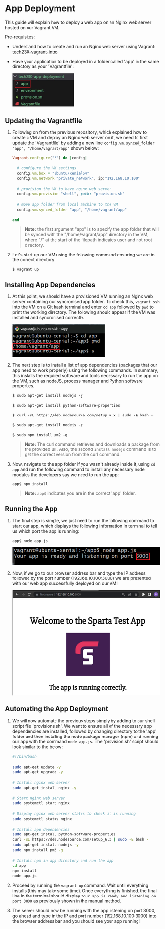# App Deployment

This guide will explain how to deploy a web app on an Nginx web server hosted on our Vagrant VM.

Pre-requisites:

- Understand how to create and run an Nginx web server using Vagrant: [tech230-vagrant-intro](https://github.com/bradley-woods/tech230-vagrant-intro)
- Have your application to be deployed in a folder called 'app' in the same directory as your 'Vagrantfile':

    <img src="images/app-folder.png" alt="app-folder" width="200px">

## Updating the Vagrantfile

1. Following on from the previous repository, which explained how to create a VM and deploy an Nginx web server on it, we need to first update the 'Vagrantfile' by adding a new line `config.vm.synced_folder "app", "/home/vagrant/app"` shown below:

    ```ruby
    Vagrant.configure("2") do |config|
    
      # configure the VM settings
      config.vm.box = "ubuntu/xenial64"
      config.vm.network "private_network", ip:"192.168.10.100"

      # provision the VM to have nginx web server
      config.vm.provision "shell", path: "provision.sh"

      # move app folder from local machine to the VM
      config.vm.synced_folder "app", "/home/vagrant/app"

    end
    ```

    > **Note:** the first argument "app" is to specify the app folder that will be synced with the "/home/vagrant/app" directory in the VM, where "/" at the start of the filepath indicates user and not root directory.

2. Let's start up our VM using the following command ensuring we are in the correct directory:

    ```console
    $ vagrant up
    ```

## Installing App Dependencies

1. At this point, we should have a provisioned VM running an Nginx web server containing our syncronised app folder. To check this, `vagrant ssh` into the VM on a Git bash terminal and enter `cd app` followed by `pwd` to print the working directory. The following should appear if the VM was installed and syncronised correctly.

    <img src="images/terminal-app.png" alt="terminal-app" width="300px">

2. The next step is to install a list of app dependencies (packages that our app need to work properly) using the following commands. In summary, this installs the required software and tools necessary to run the app on the VM, such as nodeJS, process manager and Python software properties.

    ```console
    $ sudo apt-get install nodejs -y

    $ sudo apt-get install python-software-properties

    $ curl -sL https://deb.nodesource.com/setup_6.x | sudo -E bash -

    $ sudo apt-get install nodejs -y

    $ sudo npm install pm2 -g
    ```

    > **Note:** The curl command retrieves and downloads a package from the provided url. Also, the second `install nodejs` command is to get the correct version from the curl command.

3. Now, navigate to the app folder if you wasn't already inside it, using `cd app` and run the following command to install any necessary node modules the developers say we need to run the app:

    ```
    app$ npm install
    ```

    > **Note:** `app$` indicates you are in the correct 'app' folder.

## Running the App

1. The final step is simple, we just need to run the following command to start our app, which displays the following information in terminal to tell us which port the app is running:

    ```
    app$ node app.js
    ```

    ![app-port](images/app-port.png)

2. Now, if we go to our browser address bar and type the IP address followed by the port number (192.168.10.100:3000) we are presented with our web app successfully deployed on our VM!

    ![app-port](images/sparta-app.png)

## Automating the App Deployment

1. We will now automate the previous steps simply by adding to our shell script file 'provisions.sh'. We want to ensure all of the necessary app dependencies are installed, followed by changing directory to the 'app' folder and then installing the node package manager (npm) and running our app with the command `node app.js`. The 'provision.sh' script should look similar to the below:

    ```bash
    #!/bin/bash

    sudo apt-get update -y
    sudo apt-get upgrade -y

    # Install nginx web server
    sudo apt-get install nginx -y

    # Start nginx web server 
    sudo systemctl start nginx

    # Display nginx web server status to check it is running
    sudo systemctl status nginx

    # Install app dependencies
    sudo apt-get install python-software-properties
    curl -sL https://deb.nodesource.com/setup_6.x | sudo -E bash -
    sudo apt-get install nodejs -y
    sudo npm install pm2 -g

    # Install npm in app directory and run the app
    cd app
    npm install
    node app.js
    ```

2. Proceed by running the `vagrant up` command. Wait until everything installs (this may take some time). Once everything is finished, the final line in the terminal should display `Your app is ready and listening on port 3000` as previously shown in the manual method.

3. The server should now be running with the app listening on port 3000, go ahead and type in the IP and port number (192.168.10.100:3000) into the browser address bar and you should see your app running!
